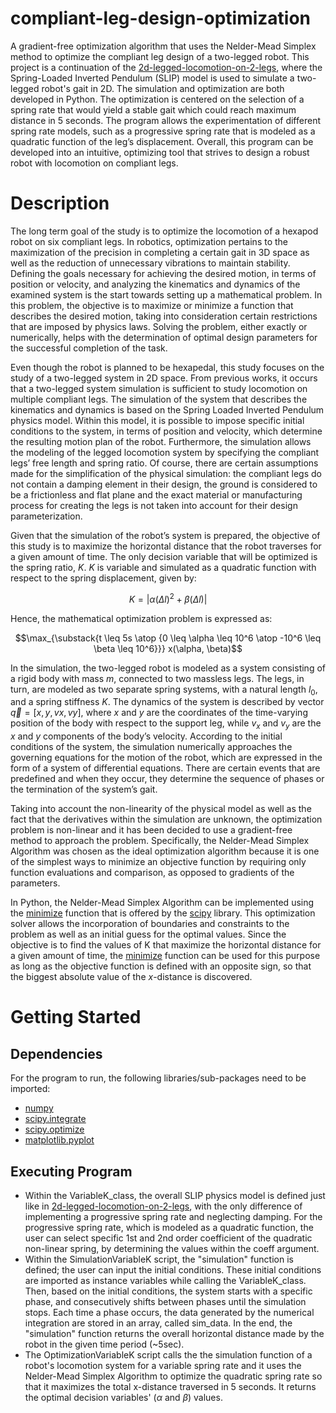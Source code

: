 # compliant-leg-design-optimization
A gradient-free optimization algorithm that uses the Nelder-Mead Simplex method to optimize the compliant leg design of a two-legged robot. This project is a continuation of the [2d-legged-locomotion-on-2-legs](https://github.com/cnikifor/2d-legged-locomotion-on-2-legs), where the Spring-Loaded Inverted Pendulum (SLIP) model is used to simulate a two-legged robot's gait in 2D. The simulation and optimization are both developed in Python. The optimization is centered on the selection of a spring rate that would yield a stable gait which could reach maximum distance in 5 seconds. The program allows the experimentation of different spring rate models, such as a progressive spring rate that is modeled as a quadratic function of the leg’s displacement. Overall, this program can be developed into an intuitive, optimizing tool that strives to design a robust robot with locomotion on compliant legs. 

# Description
The long term goal of the study is to optimize the locomotion of a hexapod robot on six compliant legs. In robotics, optimization pertains to the maximization of the precision in completing a certain gait in 3D space as well as the reduction of unnecessary vibrations to maintain stability. Defining the goals necessary for achieving the desired motion, in terms of position or velocity, and analyzing the kinematics and dynamics of the examined system is the start towards setting up a mathematical problem. In this problem, the objective is to maximize or minimize a function that describes the desired motion, taking into consideration certain restrictions that are imposed by physics laws. Solving the problem, either exactly or numerically, helps with the determination of optimal design parameters for the successful completion of the task. 

Even though the robot is planned to be hexapedal, this study focuses on the study of a two-legged system in 2D space. From previous works, it occurs that a two-legged system simulation is sufficient to study locomotion on multiple compliant legs. The simulation of the system that describes the kinematics and dynamics is based on the Spring Loaded Inverted Pendulum physics model. Within this model, it is possible to impose specific initial conditions to the system, in terms of position and velocity, which determine the resulting motion plan of the robot. Furthermore, the simulation allows the modeling of the legged locomotion system by specifying the compliant legs’ free length and spring ratio. Of course, there are certain assumptions made for the simplification of the physical simulation: the compliant legs do not contain a damping element in their design, the ground is considered to be a frictionless and flat plane and the exact material or manufacturing process for creating the legs is not taken into account for their design parameterization. 

Given that the simulation of the robot’s system is prepared, the objective of this study is to maximize the horizontal distance that the robot traverses for a given amount of time. The only decision variable that will be optimized is the spring ratio, $K$. $K$ is variable and simulated as a quadratic function with respect to the spring displacement, given by:

$$K = |\alpha(\Delta l)^2 + \beta (\Delta l)|$$

Hence, the mathematical optimization problem is expressed as:

$$\max_{\substack{t \leq 5s \atop {0 \leq \alpha \leq 10^6 \atop -10^6 \leq \beta \leq 10^6}}} x(\alpha, \beta)$$

In the simulation, the two-legged robot is modeled as a system consisting of a rigid body with mass $m$, connected to two massless legs. The legs, in turn, are modeled as two separate spring systems, with a natural length $l_0$, and a spring stiffness $K$. The dynamics of the system is described by vector $\vec{q}=[x,y,vx,vy]$, where $x$ and $y$ are the coordinates of the time-varying position of the body with respect to the support leg, while $v_x$ and $v_y$ are the $x$ and $y$ components of the body’s velocity. According to the initial conditions of the system, the simulation numerically approaches the governing equations for the motion of the robot, which are expressed in the form of a system of differential equations. There are certain events that are predefined and when they occur, they determine the sequence of phases or the termination of the system’s gait.

Taking into account the non-linearity of the physical model as well as the fact that the derivatives within the simulation are unknown, the optimization problem is non-linear and it has been decided to use a gradient-free method to approach the problem. Specifically, the Nelder-Mead Simplex Algorithm was chosen as the ideal optimization algorithm because it is one of the simplest ways to minimize an objective function by requiring only function evaluations and comparison, as opposed to gradients of the parameters. 

In Python, the Nelder-Mead Simplex Algorithm can be implemented using the [minimize](https://docs.scipy.org/doc/scipy/reference/generated/scipy.optimize.minimize.html) function that is offered by the [scipy](https://docs.scipy.org/doc/scipy/index.html) library. This optimization solver allows the incorporation of boundaries and constraints to the problem as well as an initial guess for the optimal values. Since the objective is to find the values of K that maximize the horizontal distance for a given amount of time, the [minimize](https://docs.scipy.org/doc/scipy/reference/generated/scipy.optimize.minimize.html) function can be used for this purpose as long as the objective function is defined with an opposite sign, so that the biggest absolute value of the $x$-distance is discovered. 

# Getting Started
## Dependencies
For the program to run, the following libraries/sub-packages need to be imported:
* [numpy](https://numpy.org/)
* [scipy.integrate](https://docs.scipy.org/doc/scipy/tutorial/integrate.html)
* [scipy.optimize](https://docs.scipy.org/doc/scipy/tutorial/optimize.html)
* [matplotlib.pyplot](https://matplotlib.org/3.5.3/api/_as_gen/matplotlib.pyplot.html)

## Executing Program
* Within the VariableK_class, the overall SLIP physics model is defined just like in [2d-legged-locomotion-on-2-legs](https://github.com/cnikifor/2d-legged-locomotion-on-2-legs), with the only difference of implementing a progressive spring rate and neglecting damping. For the progressive spring rate, which is modeled as a quadratic function, the user can select specific 1st and 2nd order coefficient of the quadratic non-linear spring, by determining the values within the coeff argument. 
* Within the SimulationVariableK script, the "simulation" function is defined; the user can input the initial conditions. These initial conditions are imported as instance variables while calling the VariableK_class. Then, based on the initial conditions, the system starts with a specific phase, and consecutively shifts between phases until the simulation stops. Each time a phase occurs, the data generated by the numerical integration are stored in an array, called sim_data. In the end, the "simulation" function returns the overall horizontal distance made by the robot in the given time period (~5sec).
* The OptimizationVariableK script calls the the simulation function of a robot's locomotion system for a variable spring rate and it uses the Nelder-Mead Simplex Algorithm to optimize the quadratic spring rate so that it maximizes the total x-distance traversed in 5 seconds. It returns the optimal decision variables' ($\alpha$ and $\beta$) values. 
